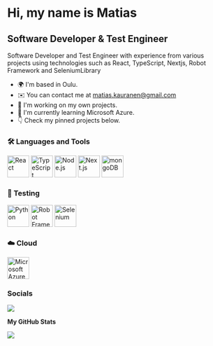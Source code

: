 Hi, my name is Matias
==============================================================================================================================

Software Developer & Test Engineer
-------------------------

Software Developer and Test Engineer with experience from various projects using technologies such as React, TypeScript, Nextjs, Robot Framework and SeleniumLibrary

*   🌍  I'm based in Oulu.
*   ✉️  You can contact me at [matias.kauranen@gmail.com](mailto:matias.kauranen@gmail.com)
*   🚀  I'm working on my own projects.
*   🧠  I'm currently learning Microsoft Azure.
*   👇  Check my pinned projects below.

### 🛠️ Languages and Tools

<div >
	<img width="50" src="https://raw.githubusercontent.com/marwin1991/profile-technology-icons/refs/heads/main/icons/react.png" alt="React" title="React"/>
	<img width="50" src="https://raw.githubusercontent.com/marwin1991/profile-technology-icons/refs/heads/main/icons/typescript.png" alt="TypeScript" title="TypeScript"/>
	<img width="50" src="https://raw.githubusercontent.com/marwin1991/profile-technology-icons/refs/heads/main/icons/node_js.png" alt="Node.js" title="Node.js"/>
	<img width="50" src="https://raw.githubusercontent.com/marwin1991/profile-technology-icons/refs/heads/main/icons/next_js.png" alt="Next.js" title="Next.js"/>
	<img width="50" src="https://raw.githubusercontent.com/marwin1991/profile-technology-icons/refs/heads/main/icons/mongodb.png" alt="mongoDB" title="mongoDB"/>
</div>

### 🧪 Testing

<div >
	<img width="50" src="https://raw.githubusercontent.com/marwin1991/profile-technology-icons/refs/heads/main/icons/python.png" alt="Python" title="Python"/>
	<img width="50" src="https://raw.githubusercontent.com/marwin1991/profile-technology-icons/refs/heads/main/icons/robot_framework.png" alt="Robot Framework" title="Robot Framework"/>
	<img width="50" src="https://raw.githubusercontent.com/marwin1991/profile-technology-icons/refs/heads/main/icons/selenium.png" alt="Selenium" title="Selenium"/>
</div>

### ☁️ Cloud

<div >
	<img width="50" src="https://raw.githubusercontent.com/marwin1991/profile-technology-icons/refs/heads/main/icons/microsoft_azure.png" alt="Microsoft Azure" title="Microsoft Azure"/>
</div>
                    
### Socials

[<img src="https://skillicons.dev/icons?i=linkedin">](https://www.linkedin.com/in/matiaskauranen)


<b>My GitHub Stats</b>

<a href="http://www.github.com/MatiasKauranen"><img src="https://github-readme-streak-stats.herokuapp.com/?user=MatiasKauranen&stroke=ffffff&background=1c1917&ring=0891b2&fire=0891b2&currStreakNum=ffffff&currStreakLabel=0891b2&sideNums=ffffff&sideLabels=ffffff&dates=ffffff&hide_border=true" /></a>

